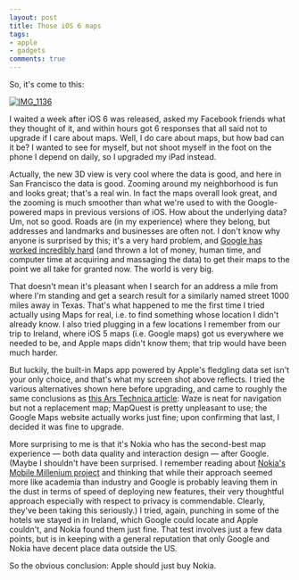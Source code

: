 ```yaml
---
layout: post
title: Those iOS 6 maps
tags:
- apple
- gadgets
comments: true
---
```

So, it's come to this:

[![IMG_1136](http://farm9.staticflickr.com/8031/8052630604_7c3946ed99.jpg)](http://www.flickr.com/photos/67861147@N00/8052630604)

I waited a week after iOS 6 was released, asked my Facebook friends what they
thought of it, and within hours got 6 responses that all said not to upgrade
if I care about maps. Well, I do care about maps, but how bad can it be? I
wanted to see for myself, but not shoot myself in the foot on the phone I
depend on daily, so I upgraded my iPad instead.

Actually, the new 3D view is very cool where the data is good, and here in San
Francisco the data is good. Zooming around my neighborhood is fun and looks
great; that's a real win. In fact the maps overall look great, and the zooming
is much smoother than what we're used to with the Google-powered maps in
previous versions of iOS. How about the underlying data? Um, not so good.
Roads are (in my experience) where they belong, but addresses and landmarks
and businesses are often not. I don't know why anyone is surprised by this;
it's a very hard problem, and [Google has worked incredibly hard](http://www.theatlantic.com/technology/archive/2012/09/how-google-builds-its-maps-and-what-it-means-for-the-future-of-everything/261913/)
(and thrown a lot of money, human time, and computer time at acquiring and massaging the
data) to get their maps to the point we all take for granted now. The world is
very big.

That doesn't mean it's pleasant when I search for an address a mile from where
I'm standing and get a search result for a similarly named street 1000 miles
away in Texas. That's what happened to me the first time I tried actually
using Maps for real, i.e. to find something whose location I didn't already
know. I also tried plugging in a few locations I remember from our trip to
Ireland, where iOS 5 maps (i.e. Google maps) got us everywhere we needed to
be, and Apple maps didn't know them; that trip would have been much harder.

But luckily, the built-in Maps app powered by Apple's fledgling data set isn't
your only choice, and that's what my screen shot above reflects. I tried the
various alternatives shown here before upgrading, and came to roughly the same
conclusions as [this Ars Technica article](http://arstechnica.com/apple/2012/10/replacing-ios-6-maps-hands-on-with-mapquest-bing-waze-google-nokia/): Waze is neat for navigation but not a
replacement map; MapQuest is pretty unpleasant to use; the Google Maps website
actually works just fine; upon confirming that last, I decided it was fine to
upgrade.

More surprising to me is that it's Nokia who has the second-best map
experience — both data quality and interaction design — after Google. (Maybe I
shouldn't have been surprised. I remember reading about [Nokia's Mobile Millenium project](http://arstechnica.com/gadgets/2011/02/calling-all-cars-measuring-traffic-using-cell-phone-data/) and thinking that while their
approach seemed more like academia than industry and Google is probably
leaving them in the dust in terms of speed of deploying new features, their
very thoughtful approach especially with respect to privacy is commendable.
Clearly, they've been taking this seriously.) I tried, again, punching in some
of the hotels we stayed in in Ireland, which Google could locate and Apple
couldn't, and Nokia found them just fine. That test involves just a few data
points, but is in keeping with a general reputation that only Google and Nokia
have decent place data outside the US.

So the obvious conclusion: Apple should just buy Nokia.
